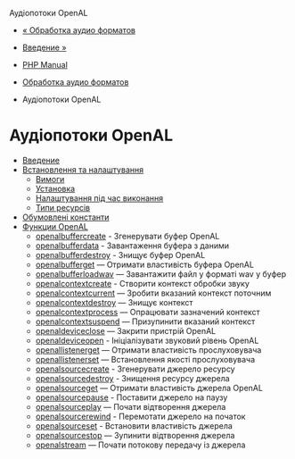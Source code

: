 Аудіопотоки OpenAL

-   [« Обработка аудио форматов](refs.utilspec.audio.md)
    
-   [Введение »](intro.openal.md)
    
-   [PHP Manual](index.md)
    
-   [Обработка аудио форматов](refs.utilspec.audio.md)
    
-   Аудіопотоки OpenAL
    

# Аудіопотоки OpenAL

-   [Введение](intro.openal.md)
-   [Встановлення та налаштування](openal.setup.md)
    -   [Вимоги](openal.requirements.md)
    -   [Установка](openal.installation.md)
    -   [Налаштування під час виконання](openal.configuration.md)
    -   [Типи ресурсів](openal.resources.md)
-   [Обумовлені константи](openal.constants.md)
-   [Функции OpenAL](ref.openal.md)
    -   [openalbuffercreate](function.openal-buffer-create.html) - Згенерувати буфер OpenAL
    -   [openalbufferdata](function.openal-buffer-data.html) - Завантаження буфера з даними
    -   [openalbufferdestroy](function.openal-buffer-destroy.html) - Знищує буфер OpenAL
    -   [openalbufferget](function.openal-buffer-get.html) — Отримати властивість буфера OpenAL
    -   [openalbufferloadwav](function.openal-buffer-loadwav.html) — Завантажити файл у форматі wav у буфер
    -   [openalcontextcreate](function.openal-context-create.html) - Створити контекст обробки звуку
    -   [openalcontextcurrent](function.openal-context-current.html) — Зробити вказаний контекст поточним
    -   [openalcontextdestroy](function.openal-context-destroy.html) — Знищує контекст
    -   [openalcontextprocess](function.openal-context-process.html) — Опрацювати зазначений контекст
    -   [openalcontextsuspend](function.openal-context-suspend.html) — Призупинити вказаний контекст
    -   [openaldeviceclose](function.openal-device-close.html) — Закрити пристрій OpenAL
    -   [openaldeviceopen](function.openal-device-open.html) - Ініціалізувати звуковий рівень OpenAL
    -   [openallistenerget](function.openal-listener-get.html) — Отримати властивість прослуховувача
    -   [openallistenerset](function.openal-listener-set.html) — Встановлення якості прослуховувача
    -   [openalsourcecreate](function.openal-source-create.html) - Згенерувати джерело ресурсу
    -   [openalsourcedestroy](function.openal-source-destroy.html) - Знищення ресурсу джерела
    -   [openalsourceget](function.openal-source-get.html) — Отримати властивість джерела OpenAL
    -   [openalsourcepause](function.openal-source-pause.html) - Поставити джерело на паузу
    -   [openalsourceplay](function.openal-source-play.html) — Почати відтворення джерела
    -   [openalsourcerewind](function.openal-source-rewind.html) - Перемотати джерело на початок
    -   [openalsourceset](function.openal-source-set.html) - Встановити властивість джерела
    -   [openalsourcestop](function.openal-source-stop.html) — Зупинити відтворення джерела
    -   [openalstream](function.openal-stream.html) — Почати потокову передачу із джерела